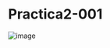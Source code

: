 # Practica2-001

![image](https://github.com/GianeCR/Practica2-001/assets/125288026/3c8e2a27-5e7b-4050-a184-ed69ecfa036e)
